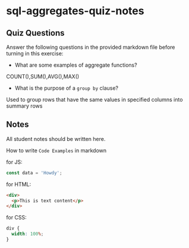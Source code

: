# sql-aggregates-quiz-notes

## Quiz Questions

Answer the following questions in the provided markdown file before turning in this exercise:

- What are some examples of aggregate functions?

COUNT(),SUM(),AVG(),MAX()

- What is the purpose of a `group by` clause?

Used to group rows that have the same values in specified columns into summary rows

## Notes

All student notes should be written here.

How to write `Code Examples` in markdown

for JS:

```javascript
const data = 'Howdy';
```

for HTML:

```html
<div>
  <p>This is text content</p>
</div>
```

for CSS:

```css
div {
  width: 100%;
}
```
